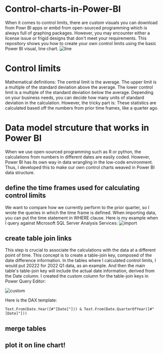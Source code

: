# Control-charts-in-Power-BI
When it comes to control limits, there are custom visuals you can download from Powr BI apps or embd from open-sourced programming which is always full of graphing packages. However, you may encounter either a license issue or frigid designs that don't meet your requirements.  This repository shows you how to create your own control limits using the basic Power BI visual, line chart.
![line](https://user-images.githubusercontent.com/22305109/234286654-564179c5-ecdd-4330-8c6e-a6138f40d6a5.PNG)
# Control limits
Mathematical definitions: The central limit is the average. The upper limit is a multiple of the standard deviation above the average. The lower control limit is a multiple of the standard deviation below the average. Depending on your business needs, you can decide how many units of standard deviation in the calculation. However, the tricky part is: These statistics are calculated based off the numbers from prior time frames, like a quarter ago. 
# Data model strcuture that works in Power BI
When we use open-sourced programming such as R or python, the calculations from numbers in different dates are easily coded. However, Power BI has its own way in data wrangling in the low-code environment. Thus, I developed this to make our own control charts weaved in Power BI data structure. 
## define the time frames used for calculating control limits
We want to compare how we currently perform to the prior quarter, so I wrote the queries in which the time frame is defined. When importing data, you can put the time statement in WHERE clause. Here is my example when I query against Microsoft SQL Server Analysis Services:
![import](https://user-images.githubusercontent.com/22305109/234293734-836685b2-5908-4ab1-a6bf-2bf912448fcc.PNG)

## create table join links
This step is crucial to associate the calculations with the data at a different point of time. This concept is to create a table-join key, composed of the date difference information. In the tables where I calculated control limits, I would put 20222 for 2022 Q1 data, as an example. And then the main table's table-join key will include the actual date information, derived from the Date column. I created the custom column for the table-join keys in Power Query Editor:

![custom](https://user-images.githubusercontent.com/22305109/234354347-c016bef5-a47c-4f5f-a333-aab001e43463.PNG)

Here is the DAX template:
```
Text.From(Date.Year([#"[Date]"])) & Text.From(Date.QuarterOfYear([#"[Date]"]))
```

## merge tables
## plot it on line chart!
